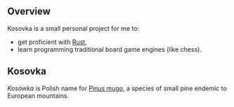 ## Overview 

Kosovka is a small personal project for me to:

* get proficient with [Rust](https://www.rust-lang.org/),
* learn programming traditional board game engines (like chess).


## Kosovka

*Kosówka* is Polish name for [Pinus mugo](https://en.wikipedia.org/wiki/Pinus_mugo), a species of small pine endemic to European mountains.

